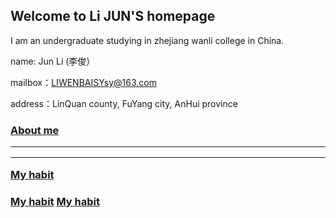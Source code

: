 ## Welcome to Li JUN'S homepage

I am an undergraduate studying in zhejiang wanli college in China.

name:    Jun Li  (李俊）

mailbox：LIWENBAISYsy@163.com

address：LinQuan county, FuYang city, AnHui province
### <a class="nav-link" href="./About.html">About me</a>   <hr> <hr>        <a class="nav-link" href="./Habit.html">My habit</a>

### <a class="nav-link" href="./Habit.html">My habit</a>            <a class="nav-link" href="./Habit.html">My habit</a>



